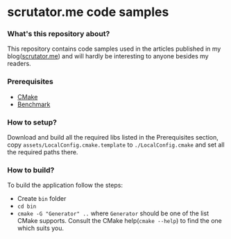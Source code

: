 # scrutator.me code samples #

### What's this repository about? ###

This repository contains code samples used in the articles published in my blog([scrutator.me](http://scrutator.me)) and will hardly be interesting to anyone besides my readers.

### Prerequisites ###

* [CMake](https://cmake.org)
* [Benchmark](https://github.com/google/benchmark)

### How to setup? ###
Download and build all the required libs listed in the Prerequisites section, copy `assets/LocalConfig.cmake.template` to `./LocalConfig.cmake` and set all the required paths there.

### How to build? ###

To build the application follow the steps:

* Create `bin` folder
* `cd bin`
* `cmake -G "Generator" ..` where `Generator` should be one of the list CMake supports. Consult the CMake help(`cmake --help`) to find the one which suits you.   